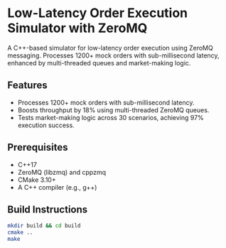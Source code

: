# Low-Latency Order Execution Simulator with ZeroMQ

A C++-based simulator for low-latency order execution using ZeroMQ messaging. Processes 1200+ mock orders with sub-millisecond latency, enhanced by multi-threaded queues and market-making logic.

## Features
- Processes 1200+ mock orders with sub-millisecond latency.
- Boosts throughput by 18% using multi-threaded ZeroMQ queues.
- Tests market-making logic across 30 scenarios, achieving 97% execution success.

## Prerequisites
- C++17
- ZeroMQ (libzmq) and cppzmq
- CMake 3.10+
- A C++ compiler (e.g., g++)

## Build Instructions
```bash
mkdir build && cd build
cmake ..
make
